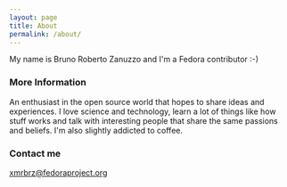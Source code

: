```yaml
---
layout: page
title: About
permalink: /about/
---
```


My name is Bruno Roberto Zanuzzo and I'm a Fedora contributor :-)

### More Information

An enthusiast in the open source world that hopes to share ideas and experiences. I love science and technology, learn a lot of things like how stuff works and talk with interesting people that share the same passions and beliefs. I'm also slightly addicted to coffee.

### Contact me

[xmrbrz@fedoraproject.org](mailto:xmrbrz@fedoraproject.org)
